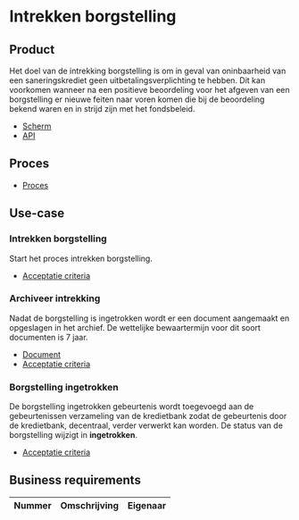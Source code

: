 # Intrekken borgstelling

## Product

Het doel van de intrekking borgstelling is om in geval van oninbaarheid van een saneringskrediet geen uitbetalingsverplichting te hebben. Dit kan voorkomen wanneer na een positieve beoordeling voor het afgeven van een borgstelling er nieuwe feiten naar voren komen die bij de beoordeling bekend waren en in strijd zijn met het fondsbeleid.

<!-- einde -->

* [Scherm](product.user-task.yml)
* [API](product.openapi.yml)

## Proces

* [Proces](proces.bpmn)

## Use-case

### Intrekken borgstelling

Start het proces intrekken borgstelling.

* [Acceptatie criteria](intrekken-borgstelling.feature)

### Archiveer intrekking

Nadat de borgstelling is ingetrokken wordt er een document aangemaakt en opgeslagen in het archief. De wettelijke bewaartermijn voor dit soort documenten is 7 jaar.

* [Document](intrekking.message.md)
* [Acceptatie criteria](../archiveer.feature)

### Borgstelling ingetrokken

De borgstelling ingetrokken gebeurtenis wordt toegevoegd aan de gebeurtenissen verzameling van de kredietbank zodat de gebeurtenis door de kredietbank, decentraal, verder verwerkt kan worden. De status van de borgstelling wijzigt in **ingetrokken**.

* [Acceptatie criteria](../verstuur-gebeurtenis.feature)

## Business requirements

| Nummer | Omschrijving                         | Eigenaar                  |
| -------| ------------------------------------ | ------------------------- |
